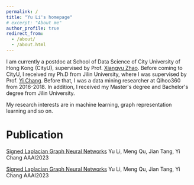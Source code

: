 ```yaml
---
permalink: /
title: "Yu Li's homepage"
# excerpt: "About me"
author_profile: true
redirect_from: 
  - /about/
  - /about.html
---
```


I am currently a postdoc at School of Data Science of City University of Hong Kong (CityU), supervised by Prof. [Xiangyu Zhao](https://zhaoxyai.github.io/). 
Before coming to CityU, I received my Ph.D from Jilin University, where I was supervised by Prof. [Yi Chang](http://www.yichang-cs.com/). 
Before that, I was a data mining researcher at Qihoo360 from 2016-2018. In addition, I received my Master's degree and Bachelor's degree from Jilin University.

My research interests are in machine learning, graph representation learning and so on.

Publication
======
[Signed Laplacian Graph Neural Networks](http://liyu1990.github.io/files/paper2.pdf)
Yu Li, Meng Qu, Jian Tang, Yi Chang
AAAI2023

[Signed Laplacian Graph Neural Networks](http://liyu1990.github.io/files/paper2.pdf)
Yu Li, Meng Qu, Jian Tang, Yi Chang
AAAI2023

